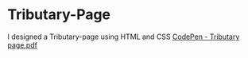 # Tributary-Page
I designed a Tributary-page using HTML and CSS
[CodePen - Tributary page.pdf](https://github.com/Nats-011/Tributary-Page/files/10701279/CodePen.-.Tributary.page.pdf)
